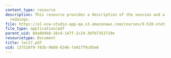 ```yaml
---
content_type: resource
description: This resource provides a description of the session and a list of suggested
  redaings.
file: https://ol-ocw-studio-app-qa.s3.amazonaws.com/courses/9-520-statistical-learning-theory-and-applications-spring-2006/137518f9783b98d863467a917f9c85e8_lec17.pdf
file_type: application/pdf
parent_uid: 8da084b8-16c9-147f-2c24-36fb7353719e
resourcetype: Document
title: lec17.pdf
uid: 137518f9-783b-98d8-6346-7a917f9c85e8
---
```

